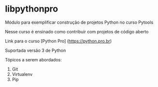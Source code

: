 # libpythonpro
Módulo para exemplificar construção de projetos Python no curso Pytools

Nesse curso é ensinado como contribuir com projetos de código aberto

Link para o curso [Python Pro] (https://python.pro.br)

Suportada versão 3 de Python

Tópicos a serem abordados:
1. Git
2. Virtualenv
3. Pip
